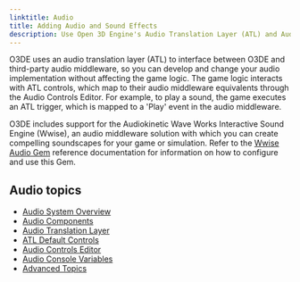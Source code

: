 ```yaml
---
linktitle: Audio
title: Adding Audio and Sound Effects
description: Use Open 3D Engine's Audio Translation Layer (ATL) and Audio Controls Editor (ACE) to develop your game audio without affecting game logic.
---
```


O3DE uses an audio translation layer (ATL) to interface between O3DE and third-party audio middleware, so you can develop and change your audio implementation without affecting the game logic. The game logic interacts with ATL controls, which map to their audio middleware equivalents through the Audio Controls Editor. For example, to play a sound, the game executes an ATL trigger, which is mapped to a 'Play' event in the audio middleware.

O3DE includes support for the Audiokinetic Wave Works Interactive Sound Engine (Wwise), an audio middleware solution with which you can create compelling soundscapes for your game or simulation. Refer to the [Wwise Audio Gem]() reference documentation for information on how to configure and use this Gem.

## Audio topics

* [Audio System Overview](./overview)
* [Audio Components](./components)
* [Audio Translation Layer](./audio-translation-layer)
* [ATL Default Controls](./atl-default-controls)
* [Audio Controls Editor](./audio-controls-editor)
* [Audio Console Variables](./console-variables)
* [Advanced Topics](./advanced-topics)
